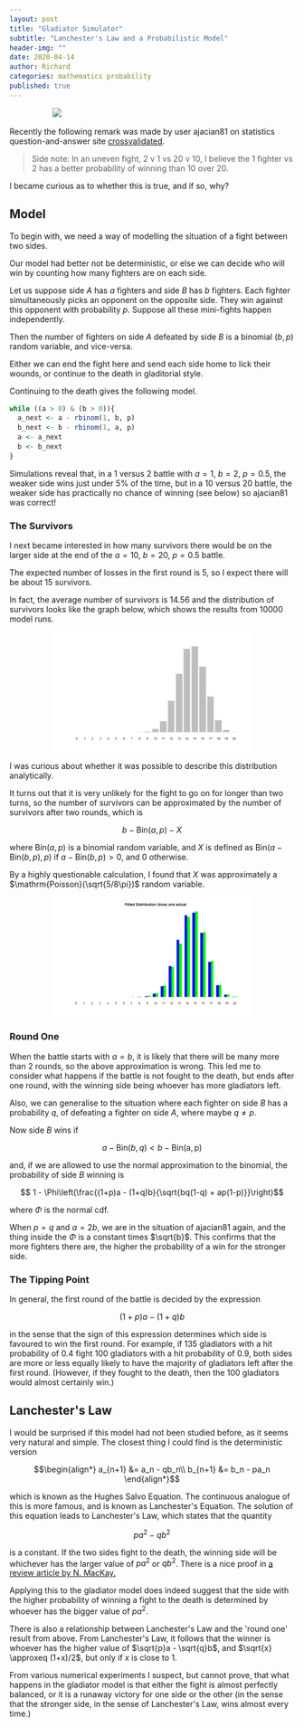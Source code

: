 ```yaml
---
layout: post
title: "Gladiator Simulator"
subtitle: "Lanchester's Law and a Probabilistic Model"
header-img: ""
date: 2020-04-14
author: Richard
categories: mathematics probability
published: true
---
```

<div style="width:70%; margin:0 auto;">
 <img src="https://www.kindpng.com/picc/m/538-5389934_gladiator-image-ancient-rome-gladiators-drawing-hd-png.png" />
</div>

Recently the following remark was made by user ajacian81 on statistics question-and-answer site [crossvalidated](https://stats.stackexchange.com/questions/458585/mathematically-1-in-3-and-10-in-30-are-equal-what-about-in-probabilities).

>Side note: In an uneven fight, 2 v 1 vs 20 v 10, I believe the 1 fighter vs 2 has a better probability of winning than 10 over 20.

I became curious as to whether this is true, and if so, why?

## Model

To begin with, we need a way of modelling the situation of a fight between two sides.

Our model had better not be deterministic, or else we can decide who will win by counting how many fighters are on each side.

Let us suppose side $A$ has $a$ fighters and side $B$ has $b$ fighters. Each fighter simultaneously picks an opponent on the opposite side. They win against this opponent with probability $p$. Suppose all these mini-fights happen independently.

Then the number of fighters on side $A$ defeated by side $B$ is a binomial $(b, p)$ random variable, and vice-versa.

Either we can end the fight here and send each side home to lick their wounds, or continue to the death in gladitorial style.

Continuing to the death gives the following model.
```r
while ((a > 0) & (b > 0)){
  a_next <- a - rbinom(1, b, p)
  b_next <- b - rbinom(1, a, p)
  a <- a_next
  b <- b_next
}
```

Simulations reveal that, in a 1 versus 2 battle with $a=1$, $b=2$, $p=0.5$, the weaker side wins just under 5% of the time, but in a 10 versus 20 battle, the weaker side has practically no chance of winning (see below) so ajacian81 was correct!

### The Survivors

I next became interested in how many survivors there would be on the larger side at the end of the $a=10$, $b=20$, $p=0.5$ battle.

The expected number of losses in the first round is 5, so I expect there will be about 15 survivors.

In fact, the average number of survivors is 14.56 and the distribution of survivors looks like the graph below, which shows the results from 10000 model runs.

<div style="width:70%; margin:0 auto;">
 <img src="/blog/images/2020-04/table1.png" />
</div>

I was curious about whether it was possible to describe this distribution analytically.

It turns out that it is very unlikely for the fight to go on for longer than two turns, so the number of survivors can be approximated by the number of survivors after two rounds, which is

$$b - \mathrm{Bin}(a, p) - X$$

where $\mathrm{Bin}(a, p)$ is a binomial random variable, and $X$ is defined as $\mathrm{Bin}(a - \mathrm{Bin}(b, p), p)$ if
$a - \mathrm{Bin}(b, p) > 0$, and $0$ otherwise.

By a highly questionable calculation, I found that $X$ was approximately a $\mathrm{Poisson}(\sqrt{5/8\pi})$ random variable.

<div style="width:70%; margin:0 auto;">
 <img src="/blog/images/2020-04/comparison.png" />
</div>

### Round One

When the battle starts with $a=b$, it is likely that there will be many more than $2$ rounds, so the above approximation is wrong. This led me to consider what happens if the battle is not fought to the death, but ends after one round, with the winning side being whoever has more gladiators left.

Also, we can generalise to the situation where each fighter on side $B$ has a probability $q$, of defeating a fighter on side $A$, where maybe $q \neq p$.

Now side $B$ wins if

$$a - \mathrm{Bin}(b, q) < b - \mathrm{Bin(a,p)}$$

and, if we are allowed to use the normal approximation to the binomial, the probability of side $B$ winning is

$$ 1 - \Phi\left(\frac{(1+p)a - (1+q)b}{\sqrt{bq(1-q) + ap(1-p)}}\right)$$

where $\Phi$ is the normal cdf.

When $p=q$ and $a=2b$, we are in the situation of ajacian81 again, and the thing inside the $\Phi$ is a constant times $\sqrt{b}$. This confirms that the more fighters there are, the higher the probability of a win for the stronger side.

### The Tipping Point

In general, the first round of the battle is decided by the expression

$$(1+p)a - (1+q)b$$

in the sense that the sign of this expression determines which side is favoured to win the first round. For example, if $135$ gladiators with a hit probability of $0.4$ fight $100$ gladiators with a hit probability of $0.9$, both sides are more or less equally likely to have the majority of gladiators left after the first round. (However, if they fought to the death, then the $100$ gladiators would almost certainly win.)

## Lanchester's Law

I would be surprised if this model had not been studied before, as it seems very natural and simple. The closest thing I could find is the deterministic version

$$\begin{align*}
a_{n+1} &= a_n - qb_n\\
b_{n+1} &= b_n - pa_n
\end{align*}$$

which is known as the Hughes Salvo Equation. The continuous analogue of this is more famous, and is known as Lanchester's Equation. The solution of this equation leads to Lanchester's Law, which states that the quantity

$$ pa^2 - qb^2 $$

is a constant. If the two sides fight to the death, the winning side will be whichever has the larger value of $pa^2$ or $qb^2$. There is a nice proof in [a review article by N. MacKay.](https://arxiv.org/pdf/math/0606300.pdf)

Applying this to the gladiator model does indeed suggest that the side with the higher probability of winning a fight to the death is determined by whoever has the bigger value of $pa^2$.

There is also a relationship between Lanchester's Law and the 'round one' result from above. From Lanchester's Law, it follows that the winner is whoever has the higher value of $\sqrt{p}a - \sqrt{q}b$, and $\sqrt{x} \approxeq (1+x)/2$, but only if $x$ is close to $1$.

From various numerical experiments I suspect, but cannot prove, that what happens in the gladiator model is that either the fight is almost perfectly balanced, or it is a runaway victory for one side or the other (in the sense that the stronger side, in the sense of Lanchester's Law, wins almost every time.)
